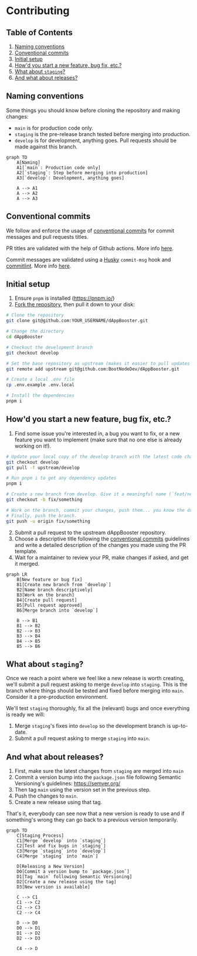 # Contributing

## Table of Contents

1. [Naming conventions](#naming-conventions)
2. [Conventional commits](#conventional-commits)
3. [Initial setup](#initial-setup)
4. [How'd you start a new feature, bug fix, etc.?](#howd-you-start-a-new-feature-bug-fix-etc)
5. [What about `staging`?](#what-about-staging)
6. [And what about releases?](#and-what-about-releases)

## Naming conventions

Some things you should know before cloning the repository and making changes:

- `main` is for production code only.
- `staging` is the pre-release branch tested before merging into production.
- `develop` is for development, anything goes. Pull requests should be made against this branch.

```mermaid
graph TD
    A[Naming]
    A1[`main`: Production code only]
    A2[`staging`: Step before merging into production]
    A3[`develop`: Development, anything goes]

    A --> A1
    A --> A2
    A --> A3
```

## Conventional commits

We follow and enforce the usage of [conventional commits](https://www.conventionalcommits.org/en/v1.0.0/#summary) for commit messages and pull requests titles.

PR titles are validated with the help of Github actions. More info [here](https://github.com/marketplace/actions/conventional-commit-in-pull-requests).

Commit messages are validated using a [Husky](https://typicode.github.io/husky/) `commit-msg` hook and [commitlint](https://commitlint.js.org/). More info [here](https://commitlint.js.org/guides/local-setup.html).

## Initial setup

1. Ensure `pnpm` is installed (https://pnpm.io/)
2. [Fork the repository](https://docs.github.com/en/pull-requests/collaborating-with-pull-requests/working-with-forks/fork-a-repo), then pull it down to your disk:

```bash
# Clone the repository
git clone git@github.com:YOUR_USERNAME/dAppBooster.git

# Change the directory
cd dAppBooster

# Checkout the development branch
git checkout develop

# Set the base repository as upstream (makes it easier to pull updates to your fork)
git remote add upstream git@github.com:BootNodeDev/dAppBooster.git

# Create a local .env file
cp .env.example .env.local

# Install the dependencies
pnpm i
```

## How'd you start a new feature, bug fix, etc.?

1. Find some issue you're interested in, a bug you want to fix, or a new feature you want to implement (make sure that no one else is already working on it!).

```bash
# Update your local copy of the develop branch with the latest code changes
git checkout develop
git pull -f upstream/develop

# Run pnpm i to get any dependency updates
pnpm i

# Create a new branch from develop. Give it a meaningful name (`feat/new-feature`, `fix/bug-fix`, `feature/#192`, etc.)
git checkout -b fix/something

# Work on the branch, commit your changes, push them... you know the drill.
# Finally, push the branch.
git push -u origin fix/something
```

2. Submit a pull request to the upstream dAppBooster repository.
3. Choose a descriptive title following the [conventional commits](https://www.conventionalcommits.org/en/v1.0.0/#summary) guidelines and write a detailed description of the changes you made using the PR template.
4. Wait for a maintainer to review your PR, make changes if asked, and get it merged.

```mermaid
graph LR
    B[New feature or bug fix]
    B1[Create new branch from `develop`]
    B2[Name branch descriptively]
    B3[Work on the branch]
    B4[Create pull request]
    B5[Pull request approved]
    B6[Merge branch into `develop`]

    B --> B1
    B1 --> B2
    B2 --> B3
    B3 --> B4
    B4 --> B5
    B5 --> B6

```

## What about `staging`?

Once we reach a point where we feel like a new release is worth creating, we'll submit a pull request asking to merge `develop` into `staging`. This is the branch where things should be tested and fixed before merging into `main`. Consider it a pre-production environment.

We'll test `staging` thoroughly, fix all the (relevant) bugs and once everything is ready we will:

1. Merge `staging`'s fixes into `develop` so the development branch is up-to-date.
2. Submit a pull request asking to merge `staging` into `main`.

## And what about releases?

1. First, make sure the latest changes from `staging` are merged into `main`
2. Commit a version bump into the `package.json` file following Semantic Versioning's guidelines: https://semver.org/
3. Then tag `main` using the version set in the previous step.
4. Push the changes to `main`.
5. Create a new release using that tag.

That's it, everybody can see now that a new version is ready to use and if something's wrong they can go back to a previous version temporarily.

```mermaid
graph TD
    C[Staging Process]
    C1[Merge `develop` into `staging`]
    C2[Test and fix bugs in `staging`]
    C3[Merge `staging` into `develop`]
    C4[Merge `staging` into `main`]

    D[Releasing a New Version]
    D0[Commit a version bump to `package.json`]
    D1[Tag `main` following Semantic Versioning]
    D2[Create a new release using the tag]
    D3[New version is available]

    C --> C1
    C1 --> C2
    C2 --> C3
    C2 --> C4

    D --> D0
    D0 --> D1
    D1 --> D2
    D2 --> D3

    C4 --> D
```
